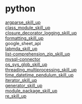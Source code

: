 # python
[argparse_skill_up](https://spidyweb.tistory.com/367)\
[class_module_skill_up](https://spidyweb.tistory.com/358?category=831292)\
[closure_decorator_logging_skill_up](https://spidyweb.tistory.com/361?category=831292)\
[formatting_skill_up](https://spidyweb.tistory.com/364?category=831292)\
google_sheet_api\
[labmda_skill_up](https://spidyweb.tistory.com/360?category=831292)\
[list-comprehension_zip_skill_up](https://spidyweb.tistory.com/363?category=831292)\
[mysql-connector](https://spidyweb.tistory.com/341?category=831292)\
[os_sys_glob_skill_up](https://spidyweb.tistory.com/368)\
[threading_multiprocessing_skill_up](https://spidyweb.tistory.com/365?category=831292)\
[time_datetime_pendulum_skill_up](https://spidyweb.tistory.com/369)\
[iterator_skill_up](https://spidyweb.tistory.com/362)\
[generator_skill_up](https://spidyweb.tistory.com/372)\
[module_package_skill_up](https://spidyweb.tistory.com/358)\
[re_skill_up](https://spidyweb.tistory.com/373?category=831292)
